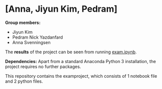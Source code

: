 # \[Anna, Jiyun Kim, Pedram\]

**Group members:**
- Jiyun Kim
- Pedram Nick Yazdanfard
- Anna Svenningsen

The **results** of the project can be seen from running [exam.ipynb](exam.ipynb).

**Dependencies:** Apart from a standard Anaconda Python 3 installation, the project requires no further packages.

This repository contains the examproject, which consists of 1 notebook file and 2 python files.
